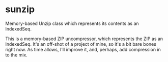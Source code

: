 sunzip
======

Memory-based Unzip class which represents its contents as an IndexedSeq.

This is a memory-based ZIP uncompressor, which represents the ZIP as an IndexedSeq. It's
an off-shot of a project of mine, so it's a bit bare bones right now. As time allows, I'll
improve it, and, perhaps, add compression in to the mix.

